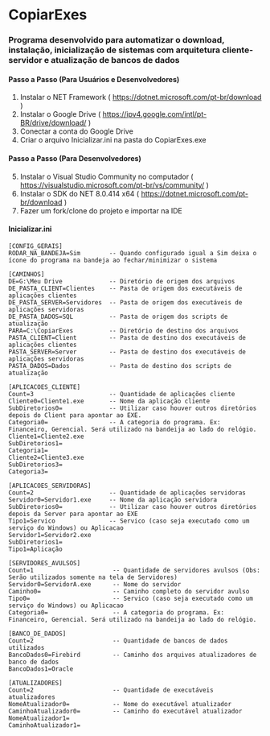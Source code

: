 # CopiarExes
### Programa desenvolvido para automatizar o download, instalação, inicialização de sistemas com arquitetura cliente-servidor e atualização de bancos de dados

#### Passo a Passo (Para Usuários e Desenvolvedores)
1. Instalar o NET Framework ( https://dotnet.microsoft.com/pt-br/download )
2. Instalar o Google Drive ( https://ipv4.google.com/intl/pt-BR/drive/download/ )
3. Conectar a conta do Google Drive
4. Criar o arquivo Inicializar.ini na pasta do CopiarExes.exe

#### Passo a Passo (Para Desenvolvedores)
5. Instalar o Visual Studio Community no computador ( https://visualstudio.microsoft.com/pt-br/vs/community/ )
6. Instalar o SDK do NET 8.0.414 x64  ( https://dotnet.microsoft.com/pt-br/download )
7. Fazer um fork/clone do projeto e importar na IDE

#### Inicializar.ini

```
[CONFIG_GERAIS]
RODAR_NA_BANDEJA=Sim        -- Quando configurado igual a Sim deixa o ícone do programa na bandeja ao fechar/minimizar o sistema

[CAMINHOS]
DE=G:\Meu Drive             -- Diretório de origem dos arquivos
DE_PASTA_CLIENT=Clientes    -- Pasta de origem dos executáveis de aplicações clientes
DE_PASTA_SERVER=Servidores  -- Pasta de origem dos executáveis de aplicações servidoras
DE_PASTA_DADOS=SQL          -- Pasta de origem dos scripts de atualização
PARA=C:\CopiarExes          -- Diretório de destino dos arquivos
PASTA_CLIENT=Client         -- Pasta de destino dos executáveis de aplicações clientes
PASTA_SERVER=Server         -- Pasta de destino dos executáveis de aplicações servidoras
PASTA_DADOS=Dados           -- Pasta de destino dos scripts de atualização

[APLICACOES_CLIENTE]
Count=3                     -- Quantidade de aplicações cliente
Cliente0=Cliente1.exe       -- Nome da aplicação cliente
SubDiretorios0=             -- Utilizar caso houver outros diretórios depois do Client para apontar ao EXE.
Categoria0=                 -- A categoria do programa. Ex: Financeiro, Gerencial. Será utilizado na bandeija ao lado do relógio.
Cliente1=Cliente2.exe
SubDiretorios1=
Categoria1=
Cliente2=Cliente3.exe
SubDiretorios3=
Categoria3=

[APLICACOES_SERVIDORAS]
Count=2                     -- Quantidade de aplicações servidoras
Servidor0=Servidor1.exe     -- Nome da aplicação servidora
SubDiretorios0=             -- Utilizar caso houver outros diretórios depois da Server para apontar ao EXE
Tipo1=Servico               -- Servico (caso seja executado como um serviço do Windows) ou Aplicacao
Servidor1=Servidor2.exe
SubDiretorios1=
Tipo1=Aplicação

[SERVIDORES_AVULSOS]
Count=1                      -- Quantidade de servidores avulsos (Obs: Serão utilizados somente na tela de Servidores)
Servidor0=ServidorA.exe      -- Nome do servidor
Caminho0=                    -- Caminho completo do servidor avulso
Tipo0=                       -- Servico (caso seja executado como um serviço do Windows) ou Aplicacao
Categoria0=                  -- A categoria do programa. Ex: Financeiro, Gerencial. Será utilizado na bandeija ao lado do relógio.

[BANCO_DE_DADOS]
Count=2                      -- Quantidade de bancos de dados utilizados
BancoDados0=Firebird         -- Caminho dos arquivos atualizadores de banco de dados
BancoDados1=Oracle

[ATUALIZADORES]
Count=2                      -- Quantidade de executáveis atualizadores
NomeAtualizador0=            -- Nome do executável atualizador
CaminhoAtualizador0=         -- Caminho do executável atualizador
NomeAtualizador1=
CaminhoAtualizador1=
```
